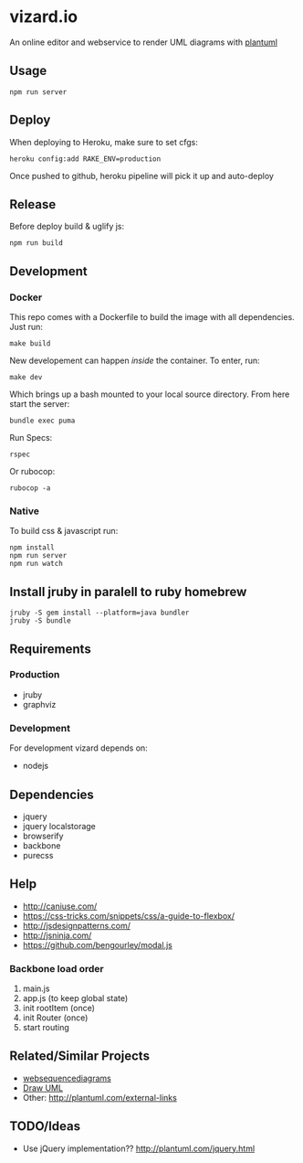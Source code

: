 # vizard.io

An online editor and webservice to render UML diagrams with [plantuml](http://plantuml.com)

## Usage

```shell
npm run server
```

## Deploy

When deploying to Heroku, make sure to set cfgs:

```shell  
heroku config:add RAKE_ENV=production
```

Once pushed to github, heroku pipeline will pick it up and auto-deploy

## Release
Before deploy build & uglify js:

```shell
npm run build
```

## Development

### Docker

This repo comes with a Dockerfile to build the image with all dependencies. Just
run:

```
make build
```

New developement can happen *inside* the container. To enter, run:

```
make dev
```

Which brings up a bash mounted to your local source directory. From here start
the server:

```
bundle exec puma
```

Run Specs:

```
rspec
```

Or rubocop:

```
rubocop -a
```





### Native

To build css & javascript run:

```shell
npm install
npm run server
npm run watch
```



## Install jruby in paralell to ruby homebrew

```
jruby -S gem install --platform=java bundler
jruby -S bundle
```

## Requirements

### Production

-   jruby
-   graphviz

### Development

For development vizard depends on:

-   nodejs

## Dependencies

-   jquery
-   jquery localstorage
-   browserify
-   backbone
-   purecss

## Help

-   http://caniuse.com/
-   https://css-tricks.com/snippets/css/a-guide-to-flexbox/
-   http://jsdesignpatterns.com/
-   http://jsninja.com/
-   https://github.com/bengourley/modal.js

### Backbone load order

1.  main.js
2.  app.js (to keep global state)
3.  init rootItem (once)
4.  init Router (once)
5.  start routing

## Related/Similar Projects

  * [websequencediagrams](https://www.websequencediagrams.com)
  * [Draw UML](http://ogom.github.io/draw_uml)
  * Other: http://plantuml.com/external-links

## TODO/Ideas

-   Use jQuery implementation?? http://plantuml.com/jquery.html
